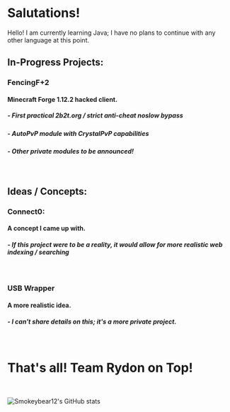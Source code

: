 # Salutations!

Hello! I am currently learning Java; I have no plans to continue with any other language at this point.

## In-Progress Projects:

### FencingF+2
#### Minecraft Forge 1.12.2 hacked client.
##### - First practical 2b2t.org / strict anti-cheat noslow bypass
##### - AutoPvP module with CrystalPvP capabilities
##### - Other private modules to be announced!
<br>

## Ideas / Concepts:

### Connect0:

#### A concept I came up with.

##### - If this project were to be a reality, it would allow for more realistic web indexing / searching
<br>

### USB Wrapper
#### A more realistic idea.
##### - I can't share details on this; it's a more private project.
<br>



# That's all! Team Rydon on Top!
<br>

![Smokeybear12's GitHub stats](https://github-readme-stats.vercel.app/api?username=Smokeybear12&show_icons=true&theme=tokyonight)
